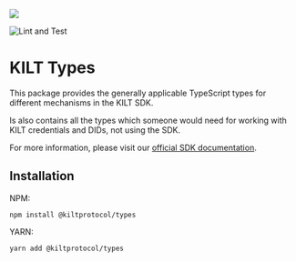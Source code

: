 [![](https://user-images.githubusercontent.com/39338561/122415864-8d6a7c00-cf88-11eb-846f-a98a936f88da.png)
](https://kilt.io)

![Lint and Test](https://github.com/KILTprotocol/sdk-js/workflows/Lint%20and%20Test/badge.svg)

# KILT Types

This package provides the generally applicable TypeScript types for different mechanisms in the KILT SDK.

Is also contains all the types which someone would need for working with KILT credentials and DIDs, not using the SDK.

For more information, please visit our [official SDK documentation](https://dev.kilt.io/docs/sdk/introduction).

## Installation

NPM:

```
npm install @kiltprotocol/types
```

YARN:

```
yarn add @kiltprotocol/types
```
